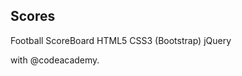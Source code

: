 Scores
------

[logo]: https://github.com/medinae/Beoutsport-theme/tree/master/resources/bos.png "Beoutsport theme"


Football ScoreBoard
	HTML5
	CSS3 (Bootstrap)
	jQuery


with @codeacademy.

